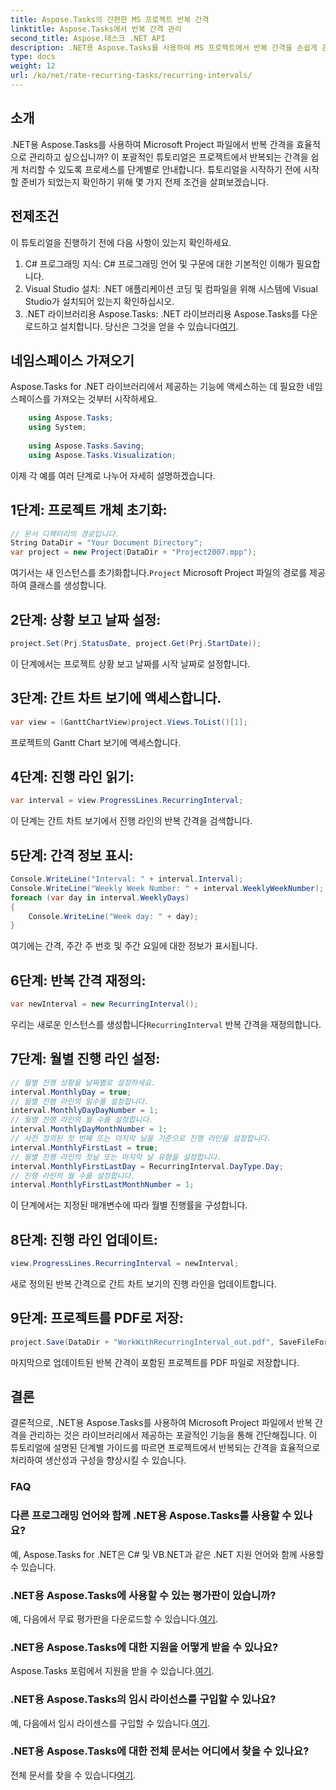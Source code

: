 ```yaml
---
title: Aspose.Tasks의 간편한 MS 프로젝트 반복 간격
linktitle: Aspose.Tasks에서 반복 간격 관리
second_title: Aspose.태스크 .NET API
description: .NET용 Aspose.Tasks를 사용하여 MS 프로젝트에서 반복 간격을 손쉽게 관리하는 방법을 알아보세요.
type: docs
weight: 12
url: /ko/net/rate-recurring-tasks/recurring-intervals/
---
```

## 소개
.NET용 Aspose.Tasks를 사용하여 Microsoft Project 파일에서 반복 간격을 효율적으로 관리하고 싶으십니까? 이 포괄적인 튜토리얼은 프로젝트에서 반복되는 간격을 쉽게 처리할 수 있도록 프로세스를 단계별로 안내합니다. 튜토리얼을 시작하기 전에 시작할 준비가 되었는지 확인하기 위해 몇 가지 전제 조건을 살펴보겠습니다.
## 전제조건
이 튜토리얼을 진행하기 전에 다음 사항이 있는지 확인하세요.
1. C# 프로그래밍 지식: C# 프로그래밍 언어 및 구문에 대한 기본적인 이해가 필요합니다.
2. Visual Studio 설치: .NET 애플리케이션 코딩 및 컴파일을 위해 시스템에 Visual Studio가 설치되어 있는지 확인하십시오.
3. .NET 라이브러리용 Aspose.Tasks: .NET 라이브러리용 Aspose.Tasks를 다운로드하고 설치합니다. 당신은 그것을 얻을 수 있습니다[여기](https://releases.aspose.com/tasks/net/).

## 네임스페이스 가져오기
Aspose.Tasks for .NET 라이브러리에서 제공하는 기능에 액세스하는 데 필요한 네임스페이스를 가져오는 것부터 시작하세요.
   
```csharp
    using Aspose.Tasks;
    using System;
    
    using Aspose.Tasks.Saving;
    using Aspose.Tasks.Visualization;
```
이제 각 예를 여러 단계로 나누어 자세히 설명하겠습니다.
## 1단계: 프로젝트 개체 초기화:
```csharp
// 문서 디렉터리의 경로입니다.
String DataDir = "Your Document Directory";
var project = new Project(DataDir + "Project2007.mpp");
```
 여기서는 새 인스턴스를 초기화합니다.`Project` Microsoft Project 파일의 경로를 제공하여 클래스를 생성합니다.
## 2단계: 상황 보고 날짜 설정:
```csharp
project.Set(Prj.StatusDate, project.Get(Prj.StartDate));
```
이 단계에서는 프로젝트 상황 보고 날짜를 시작 날짜로 설정합니다.
## 3단계: 간트 차트 보기에 액세스합니다.
```csharp
var view = (GanttChartView)project.Views.ToList()[1];
```
프로젝트의 Gantt Chart 보기에 액세스합니다.
## 4단계: 진행 라인 읽기:
```csharp
var interval = view.ProgressLines.RecurringInterval;
```
이 단계는 간트 차트 보기에서 진행 라인의 반복 간격을 검색합니다.
## 5단계: 간격 정보 표시:
```csharp
Console.WriteLine("Interval: " + interval.Interval);
Console.WriteLine("Weekly Week Number: " + interval.WeeklyWeekNumber);
foreach (var day in interval.WeeklyDays)
{
    Console.WriteLine("Week day: " + day);
}
```
여기에는 간격, 주간 주 번호 및 주간 요일에 대한 정보가 표시됩니다.
## 6단계: 반복 간격 재정의:
```csharp
var newInterval = new RecurringInterval();
```
 우리는 새로운 인스턴스를 생성합니다`RecurringInterval` 반복 간격을 재정의합니다.
## 7단계: 월별 진행 라인 설정:
```csharp
// 월별 진행 상황을 날짜별로 설정하세요.
interval.MonthlyDay = true;
// 월별 진행 라인의 일수를 설정합니다.
interval.MonthlyDayDayNumber = 1;
// 월별 진행 라인의 월 수를 설정합니다.
interval.MonthlyDayMonthNumber = 1;
// 사전 정의된 첫 번째 또는 마지막 날을 기준으로 진행 라인을 설정합니다.
interval.MonthlyFirstLast = true;
// 월별 진행 라인의 첫날 또는 마지막 날 유형을 설정합니다.
interval.MonthlyFirstLastDay = RecurringInterval.DayType.Day;
// 진행 라인의 월 수를 설정합니다.
interval.MonthlyFirstLastMonthNumber = 1;
```
이 단계에서는 지정된 매개변수에 따라 월별 진행률을 구성합니다.
## 8단계: 진행 라인 업데이트:
```csharp
view.ProgressLines.RecurringInterval = newInterval;
```
새로 정의된 반복 간격으로 간트 차트 보기의 진행 라인을 업데이트합니다.
## 9단계: 프로젝트를 PDF로 저장:
```csharp
project.Save(DataDir + "WorkWithRecurringInterval_out.pdf", SaveFileFormat.Pdf);
```
마지막으로 업데이트된 반복 간격이 포함된 프로젝트를 PDF 파일로 저장합니다.

## 결론
결론적으로, .NET용 Aspose.Tasks를 사용하여 Microsoft Project 파일에서 반복 간격을 관리하는 것은 라이브러리에서 제공하는 포괄적인 기능을 통해 간단해집니다. 이 튜토리얼에 설명된 단계별 가이드를 따르면 프로젝트에서 반복되는 간격을 효율적으로 처리하여 생산성과 구성을 향상시킬 수 있습니다.
### FAQ
### 다른 프로그래밍 언어와 함께 .NET용 Aspose.Tasks를 사용할 수 있나요?
예, Aspose.Tasks for .NET은 C# 및 VB.NET과 같은 .NET 지원 언어와 함께 사용할 수 있습니다.
### .NET용 Aspose.Tasks에 사용할 수 있는 평가판이 있습니까?
 예, 다음에서 무료 평가판을 다운로드할 수 있습니다.[여기](https://releases.aspose.com/).
### .NET용 Aspose.Tasks에 대한 지원을 어떻게 받을 수 있나요?
 Aspose.Tasks 포럼에서 지원을 받을 수 있습니다.[여기](https://forum.aspose.com/c/tasks/15).
### .NET용 Aspose.Tasks의 임시 라이선스를 구입할 수 있나요?
 예, 다음에서 임시 라이센스를 구입할 수 있습니다.[여기](https://purchase.aspose.com/temporary-license/).
### .NET용 Aspose.Tasks에 대한 전체 문서는 어디에서 찾을 수 있나요?
 전체 문서를 찾을 수 있습니다[여기](https://reference.aspose.com/tasks/net/).